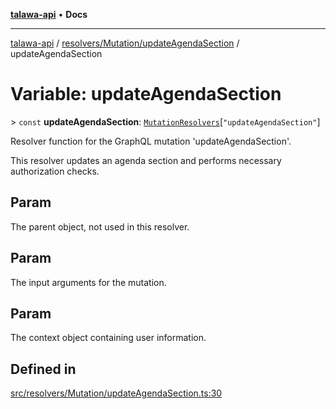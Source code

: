 [**talawa-api**](../../../../README.md) • **Docs**

***

[talawa-api](../../../../modules.md) / [resolvers/Mutation/updateAgendaSection](../README.md) / updateAgendaSection

# Variable: updateAgendaSection

\> `const` **updateAgendaSection**: [`MutationResolvers`](../../../../types/generatedGraphQLTypes/type-aliases/MutationResolvers.md)\[`"updateAgendaSection"`\]

Resolver function for the GraphQL mutation 'updateAgendaSection'.

This resolver updates an agenda section and performs necessary authorization checks.

## Param

The parent object, not used in this resolver.

## Param

The input arguments for the mutation.

## Param

The context object containing user information.

## Defined in

[src/resolvers/Mutation/updateAgendaSection.ts:30](https://github.com/PalisadoesFoundation/talawa-api/blob/1f38da5423898626c6ebfa24896a9c3d008195c6/src/resolvers/Mutation/updateAgendaSection.ts#L30)
